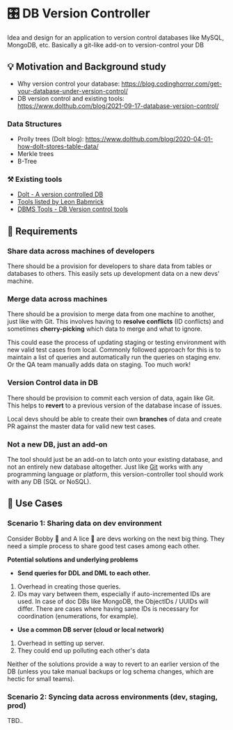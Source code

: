 # 🎛️ DB Version Controller
Idea and design for an application to version control databases like MySQL, MongoDB, etc. Basically a git-like add-on to version-control your DB 

## 💡 Motivation and Background study 
* Why version control your database: https://blog.codinghorror.com/get-your-database-under-version-control/
* DB version control and existing tools: https://www.dolthub.com/blog/2021-09-17-database-version-control/

### Data Structures
* Prolly trees (Dolt blog): https://www.dolthub.com/blog/2020-04-01-how-dolt-stores-table-data/
* Merkle trees
* B-Tree

### ⚒️ Existing tools
* [Dolt - A version controlled DB](https://docs.dolthub.com/introduction/what-is-dolt)
* [Tools listed by Leon Babmrick](https://secretgeek.net/dbcontrol)
* [DBMS Tools - DB Version control tools](https://dbmstools.com/categories/version-control-tools)


## 📝 Requirements

### Share data across machines of developers
There should be a provision for developers to share data from tables or databases to others. This easily sets up development data on a new devs' machine.

### Merge data across machines
There should be a provision to merge data from one machine to another, just like with Git. This involves having to **resolve conflicts** (ID conflicts) and sometimes **cherry-picking** which data to merge and what to ignore.

This could ease the process of updating staging or testing environment with new valid test cases from local. Commonly followed approach for this is to maintain a list of queries and automatically run the queries on staging env. Or the QA team manually adds data on staging. Too much work!

### Version Control data in DB
There should be provision to commit each version of data, again like Git. This helps to **revert** to a previous version of the database incase of issues.

Local devs should be able to create their own **branches** of data and create PR against the master data for valid new test cases.

### Not a new DB, just an add-on
The tool should just be an add-on to latch onto your existing database, and not an entirely new database altogether. Just like [Git](https://git-scm.com/) works with any programming language or platform, this version-controller tool should work with any DB (SQL or NoSQL).


## 🤔 Use Cases

### Scenario 1: Sharing data on dev environment
Consider Bobby 🧔 and A lice 🐛 are devs working on the next big thing. They need a simple process to share good test cases among each other.

**Potential solutions and underlying problems**

* **Send queries for DDL and DML to each other.**
1. Overhead in creating those queries.
2. IDs may vary between them, especially if auto-incremented IDs are used. In case of doc DBs like MongoDB, the ObjectIDs / UUIDs will differ. There are cases where having same IDs is necessary for coordination (enumerations, for example).

* **Use a common DB server (cloud or local network)**
1. Overhead in setting up server.
2. They could end up polluting each other's data

Neither of the solutions provide a way to revert to an earlier version of the DB (unless you take manual backups or log schema changes, which are hectic for small teams).  

### Scenario 2: Syncing data across environments (dev, staging, prod)
TBD..
